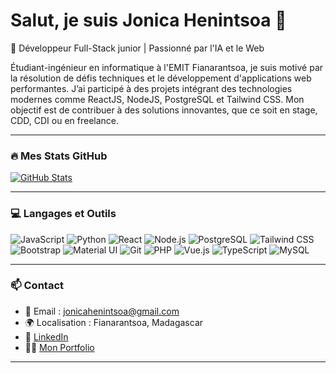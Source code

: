 # Salut, je suis Jonica Henintsoa 👋  
🚀 Développeur Full-Stack junior | Passionné par l'IA et le Web

Étudiant-ingénieur en informatique à l'EMIT Fianarantsoa, je suis motivé par la résolution de défis techniques et le développement d'applications web performantes. J’ai participé à des projets intégrant des technologies modernes comme ReactJS, NodeJS, PostgreSQL et Tailwind CSS. Mon objectif est de contribuer à des solutions innovantes, que ce soit en stage, CDD, CDI ou en freelance.

---

### 🔥 Mes Stats GitHub  
[![GitHub Stats](https://github-readme-stats.vercel.app/api?username=X-jonica&show_icons=true&theme=radical)](https://github.com/X-jonica)  

---

### 💻 Langages et Outils  
![JavaScript](https://img.shields.io/badge/-JavaScript-F7DF1E?logo=javascript&logoColor=black)
![Python](https://img.shields.io/badge/-Python-3776AB?logo=python&logoColor=white)
![React](https://img.shields.io/badge/-React-61DAFB?logo=react&logoColor=black)
![Node.js](https://img.shields.io/badge/-Node.js-339933?logo=node.js&logoColor=white)
![PostgreSQL](https://img.shields.io/badge/-PostgreSQL-4169E1?logo=postgresql&logoColor=white)
![Tailwind CSS](https://img.shields.io/badge/-Tailwind_CSS-38B2AC?logo=tailwind-css&logoColor=white)
![Bootstrap](https://img.shields.io/badge/-Bootstrap-563D7C?logo=bootstrap&logoColor=white)
![Material UI](https://img.shields.io/badge/-Material_UI-0081CB?logo=mui&logoColor=white)
![Git](https://img.shields.io/badge/-Git-F05032?logo=git&logoColor=white)
![PHP](https://img.shields.io/badge/-PHP-777BB4?logo=php&logoColor=white)
![Vue.js](https://img.shields.io/badge/-Vue.js-4FC08D?logo=vue.js&logoColor=white)
![TypeScript](https://img.shields.io/badge/-TypeScript-3178C6?logo=typescript&logoColor=white)
![MySQL](https://img.shields.io/badge/-MySQL-4479A1?logo=mysql&logoColor=white)


---

### 📫 Contact  
- 📧 Email : jonicahenintsoa@gmail.com  
- 🌍 Localisation : Fianarantsoa, Madagascar  
- 💼 [LinkedIn](www.linkedin.com/in/jonica-henintsoa-96a198357)  
- 🧑‍💻 [Mon Portfolio](https://mon-portfolio-beta-two.vercel.app/)  

---

